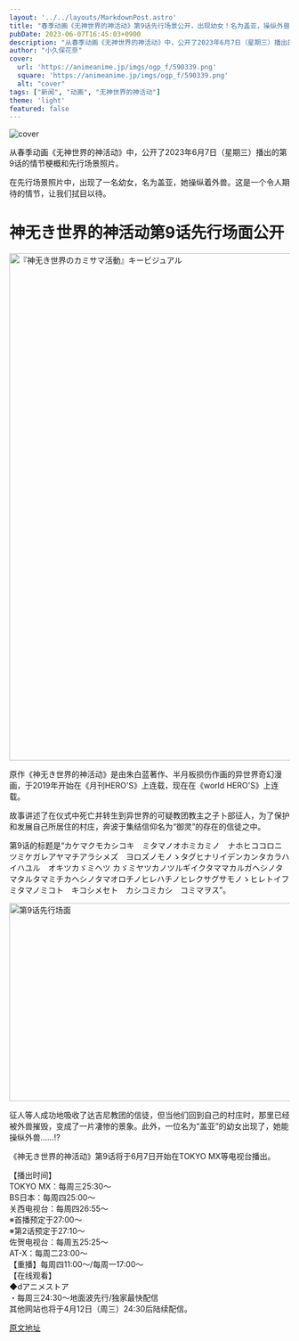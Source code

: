 ```yaml
---
layout: '../../layouts/MarkdownPost.astro'
title: "春季动画《无神世界的神活动》第9话先行场景公开，出现幼女！名为盖亚，操纵外兽……"
pubDate: 2023-06-07T16:45:03+0900
description: "从春季动画《无神世界的神活动》中，公开了2023年6月7日（星期三）播出的第9话的情节梗概和先行场景照片。"
author: "小久保花奈"
cover:
  url: 'https://animeanime.jp/imgs/ogp_f/590339.png'
  square: 'https://animeanime.jp/imgs/ogp_f/590339.png'
  alt: "cover"
tags: ["新闻", "动画", "无神世界的神活动"]
theme: 'light'
featured: false
---
```


![cover](https://animeanime.jp/imgs/ogp_f/590339.png)

从春季动画《无神世界的神活动》中，公开了2023年6月7日（星期三）播出的第9话的情节梗概和先行场景照片。

在先行场景照片中，出现了一名幼女，名为盖亚，她操纵着外兽。这是一个令人期待的情节，让我们拭目以待。

# 神无き世界的神活动第9话先行场面公开

<img src="https://animeanime.jp/imgs/zoom/590341.png" width="640" height="911" alt="『神无き世界のカミサマ活動』キービジュアル">

原作《神无き世界的神活动》是由朱白蓝著作、半月板损伤作画的异世界奇幻漫画，于2019年开始在《月刊HERO'S》上连载，现在在《world HERO'S》上连载。

故事讲述了在仪式中死亡并转生到异世界的可疑教团教主之子卜部征人，为了保护和发展自己所居住的村庄，奔波于集结信仰名为“御灵”的存在的信徒之中。

第9话的标题是“カケマクモカシコキ　ミタマノオホミカミノ　ナホヒココロニ　ツミケガレアヤマチアラシメズ　ヨロズノモノゝタグヒナリイデンカンタカラハ　イハユル　オキツカゞミヘツ カゞミヤツカノツルギイクタママカルガヘシノタマタルタマミチカヘシノタマオロチノヒレハチノヒレクサグサモノゝヒレトイフ　ミタマノミコト　キコシメセト　カシコミカシ　コミマヲス”。

<img src="https://animeanime.jp/imgs/zoom/590340.png" width="640" height="356" alt="第9话先行场面">

征人等人成功地吸收了达吉尼教团的信徒，但当他们回到自己的村庄时，那里已经被外兽摧毁，变成了一片凄惨的景象。此外，一位名为“盖亚”的幼女出现了，她能操纵外兽……!?

《神无き世界的神活动》第9话将于6月7日开始在TOKYO MX等电视台播出。

【播出时间】<br>TOKYO MX：每周三25:30～<br>BS日本：每周四25:00～<br>关西电视台：每周四26:55～<br>※首播预定于27:00～<br>※第2话预定于27:10～<br>佐贺电视台：每周五25:25～<br>AT-X：每周二23:00～<br>【重播】每周四11:00～/每周一17:00～<br>【在线观看】<br>◆dアニメストア<br>・每周三24:30～地面波先行/独家最快配信<br>其他网站也将于4月12日（周三）24:30后陆续配信。

  [原文地址](https://animeanime.jp/article/2023/06/07/77787.html)
